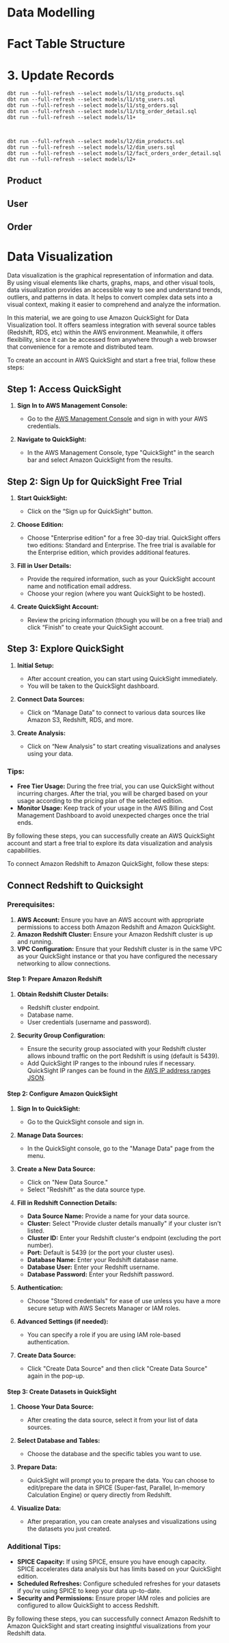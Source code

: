 # Data Modelling

# Fact Table Structure

# 3. Update Records

```
dbt run --full-refresh --select models/l1/stg_products.sql
dbt run --full-refresh --select models/l1/stg_users.sql
dbt run --full-refresh --select models/l1/stg_orders.sql
dbt run --full-refresh --select models/l1/stg_order_detail.sql
dbt run --full-refresh --select models/l1+



dbt run --full-refresh --select models/l2/dim_products.sql
dbt run --full-refresh --select models/l2/dim_users.sql
dbt run --full-refresh --select models/l2/fact_orders_order_detail.sql
dbt run --full-refresh --select models/l2+

```

## Product

## User

## Order




# Data Visualization

Data visualization is the graphical representation of information and data. By using visual elements like charts, graphs, maps, and other visual tools, data visualization provides an accessible way to see and understand trends, outliers, and patterns in data. It helps to convert complex data sets into a visual context, making it easier to comprehend and analyze the information.

In this material, we are going to use Amazon QuickSight for Data Visualization tool. It offers seamless integration with several source tables (Redshift, RDS, etc) within the AWS environment. Meanwhile, it offers flexibility, since it can be accessed from anywhere through a web browser that convenience for a remote and distributed team. 

To create an account in AWS QuickSight and start a free trial, follow these steps:

## Step 1: Access QuickSight
1. **Sign In to AWS Management Console:**
   - Go to the [AWS Management Console](https://aws.amazon.com/console/) and sign in with your AWS credentials.

2. **Navigate to QuickSight:**
   - In the AWS Management Console, type "QuickSight" in the search bar and select Amazon QuickSight from the results.

## Step 2: Sign Up for QuickSight Free Trial
1. **Start QuickSight:**
   - Click on the “Sign up for QuickSight” button.

2. **Choose Edition:**
   - Choose "Enterprise edition" for a free 30-day trial. QuickSight offers two editions: Standard and Enterprise. The free trial is available for the Enterprise edition, which provides additional features.

3. **Fill in User Details:**
   - Provide the required information, such as your QuickSight account name and notification email address.
   - Choose your region (where you want QuickSight to be hosted).

4. **Create QuickSight Account:**
   - Review the pricing information (though you will be on a free trial) and click “Finish” to create your QuickSight account.

## Step 3: Explore QuickSight
1. **Initial Setup:**
   - After account creation, you can start using QuickSight immediately.
   - You will be taken to the QuickSight dashboard.

2. **Connect Data Sources:**
   - Click on “Manage Data” to connect to various data sources like Amazon S3, Redshift, RDS, and more.

3. **Create Analysis:**
   - Click on “New Analysis” to start creating visualizations and analyses using your data.

### Tips:
- **Free Tier Usage:** During the free trial, you can use QuickSight without incurring charges. After the trial, you will be charged based on your usage according to the pricing plan of the selected edition.
- **Monitor Usage:** Keep track of your usage in the AWS Billing and Cost Management Dashboard to avoid unexpected charges once the trial ends.

By following these steps, you can successfully create an AWS QuickSight account and start a free trial to explore its data visualization and analysis capabilities.

To connect Amazon Redshift to Amazon QuickSight, follow these steps:


## Connect Redshift to Quicksight

### Prerequisites:
1. **AWS Account:** Ensure you have an AWS account with appropriate permissions to access both Amazon Redshift and Amazon QuickSight.
2. **Amazon Redshift Cluster:** Ensure your Amazon Redshift cluster is up and running.
3. **VPC Configuration:** Ensure that your Redshift cluster is in the same VPC as your QuickSight instance or that you have configured the necessary networking to allow connections.

#### Step 1: Prepare Amazon Redshift
1. **Obtain Redshift Cluster Details:**
   - Redshift cluster endpoint.
   - Database name.
   - User credentials (username and password).

2. **Security Group Configuration:**
   - Ensure the security group associated with your Redshift cluster allows inbound traffic on the port Redshift is using (default is 5439).
   - Add QuickSight IP ranges to the inbound rules if necessary. QuickSight IP ranges can be found in the [AWS IP address ranges JSON](https://docs.aws.amazon.com/general/latest/gr/aws-ip-ranges.html).

#### Step 2: Configure Amazon QuickSight
1. **Sign In to QuickSight:**
   - Go to the QuickSight console and sign in.

2. **Manage Data Sources:**
   - In the QuickSight console, go to the "Manage Data" page from the menu.

3. **Create a New Data Source:**
   - Click on "New Data Source."
   - Select "Redshift" as the data source type.

4. **Fill in Redshift Connection Details:**
   - **Data Source Name:** Provide a name for your data source.
   - **Cluster:** Select "Provide cluster details manually" if your cluster isn't listed.
   - **Cluster ID:** Enter your Redshift cluster's endpoint (excluding the port number).
   - **Port:** Default is 5439 (or the port your cluster uses).
   - **Database Name:** Enter your Redshift database name.
   - **Database User:** Enter your Redshift username.
   - **Database Password:** Enter your Redshift password.

5. **Authentication:**
   - Choose "Stored credentials" for ease of use unless you have a more secure setup with AWS Secrets Manager or IAM roles.

6. **Advanced Settings (if needed):**
   - You can specify a role if you are using IAM role-based authentication.

7. **Create Data Source:**
   - Click "Create Data Source" and then click "Create Data Source" again in the pop-up.

#### Step 3: Create Datasets in QuickSight
1. **Choose Your Data Source:**
   - After creating the data source, select it from your list of data sources.

2. **Select Database and Tables:**
   - Choose the database and the specific tables you want to use.

3. **Prepare Data:**
   - QuickSight will prompt you to prepare the data. You can choose to edit/prepare the data in SPICE (Super-fast, Parallel, In-memory Calculation Engine) or query directly from Redshift.

4. **Visualize Data:**
   - After preparation, you can create analyses and visualizations using the datasets you just created.

### Additional Tips:
- **SPICE Capacity:** If using SPICE, ensure you have enough capacity. SPICE accelerates data analysis but has limits based on your QuickSight edition.
- **Scheduled Refreshes:** Configure scheduled refreshes for your datasets if you're using SPICE to keep your data up-to-date.
- **Security and Permissions:** Ensure proper IAM roles and policies are configured to allow QuickSight to access Redshift.

By following these steps, you can successfully connect Amazon Redshift to Amazon QuickSight and start creating insightful visualizations from your Redshift data.